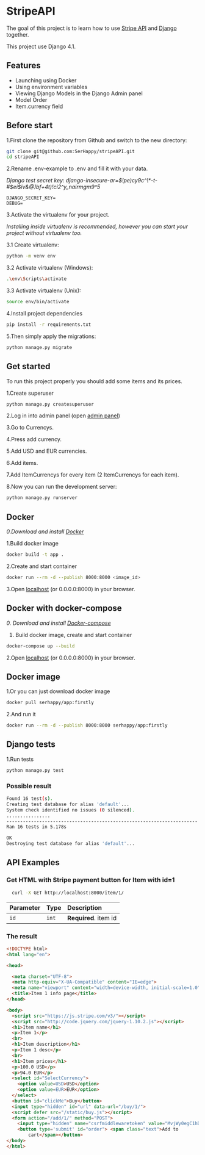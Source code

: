 # StripeAPI

The goal of this project is to learn how to use [Stripe API](https://stripe.com/docs) and [Django](https://docs.djangoproject.com/en/4.1/) together.

This project use Django 4.1.

## Features

- Launching using Docker
- Using environment variables
- Viewing Django Models in the Django Admin panel
- Model Order
- Item.currency field

## Before start

1.First clone the repository from Github and switch to the new directory:

```sh
git clone git@github.com:SerHappy/stripeAPI.git
cd stripeAPI
```

2.Rename .env-example to .env and fill it with your data.

*Django test secret key: django-insecure-ar=$!pe)cy9c^\*-t-#$ei$iv&@)bf+4t)!ci2^y_nairmgm9^5*

```text
DJANGO_SECRET_KEY=
DEBUG=
```

3.Activate the virtualenv for your project.

*Installing inside virtualenv is recommended, however you can start your project without virtualenv too.*

3.1 Create virtualenv:

```sh
python -m venv env
```

3.2 Activate virtualenv (Windows):

```sh
.\env\Scripts\activate
```

3.3 Activate virtualenv (Unix):

```sh
source env/bin/activate
```

4.Install project dependencies

```sh
pip install -r requirements.txt
```

5.Then simply apply the migrations:

```sh
python manage.py migrate
```

## Get started

To run this project properly you should add some items and its prices.

1.Create superuser

```sh
python manage.py createsuperuser
```

2.Log in into admin panel (open [admin panel](http://localhost:8000/admin))

3.Go to Currencys.

4.Press add currency.

5.Add USD and EUR currencies.

6.Add items.

7.Add ItemCurrencys for every item (2 ItemCurrencys for each item).

8.Now you can run the development server:

```sh
python manage.py runserver
```

## Docker

*0.Download and install [Docker](https://docs.docker.com/get-docker/)*

1.Build docker image

```sh
docker build -t app .
```

2.Create and start container

```sh
docker run --rm -d --publish 8000:8000 <image_id>
```

3.Open [localhost](http://localhost:8000/) (or 0.0.0.0:8000) in your browser.

## Docker with docker-compose

*0. Download and install [Docker-compose](https://docs.docker.com/compose/install/)*

1. Build docker image, create and start container

```sh
docker-compose up --build
```

2.Open [localhost](http://localhost:8000/) (or 0.0.0.0:8000) in your browser.

## Docker image

1.Or you can just download docker image

```sh
docker pull serhappy/app:firstly
```

2.And run it

```sh
docker run --rm -d --publish 8000:8000 serhappy/app:firstly
```

## Django tests

1.Run tests

```sh
python manage.py test
```

### Possible result

```sh
Found 16 test(s).
Creating test database for alias 'default'...
System check identified no issues (0 silenced).
................
----------------------------------------------------------------------
Ran 16 tests in 5.178s

OK
Destroying test database for alias 'default'...
```

## API Examples

### Get HTML with Stripe payment button for Item with id=1

```sh
  curl -X GET http://localhost:8000/item/1/
```

| Parameter | Type  |     Description       |
| :-------- | :---- | :-------------------- |
|   `id`    | `int` | **Required**. item id |

### The result

```html
<!DOCTYPE html>
<html lang="en">

<head>

  <meta charset="UTF-8">
  <meta http-equiv="X-UA-Compatible" content="IE=edge">
  <meta name="viewport" content="width=device-width, initial-scale=1.0">
  <title>Item 1 info page</title>
</head>

<body>
  <script src="https://js.stripe.com/v3/"></script>
  <script src="http://code.jquery.com/jquery-1.10.2.js"></script>
  <h1>Item name</h1>
  <p>Item 1</p>
  <br>
  <h1>Item description</h1>
  <p>Item 1 desc</p>
  <br>
  <h1>Item prices</h1>
  <p>100.0 USD</p>
  <p>94.0 EUR</p>
  <select id="SelectCurrency">
    <option value=USD>USD</option>
    <option value=EUR>EUR</option>
  </select>
  <button id="clickMe">Buy</button>
  <input type="hidden" id="url" data-url="/buy/1/">
  <script defer src="/static/buy.js"></script>
  <form action="/add/1/" method="POST">
    <input type="hidden" name="csrfmiddlewaretoken" value="MvjWy0egC1hDJDYrDL6SwxsejZMvV79hfZYLXzEkOkdLkqiFwEi7GqVmowlmdxce">
    <button type='submit' id="order"> <span class="text">Add to
        cart</span></button>
</body>
</html>
```
